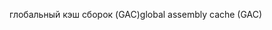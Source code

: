 <span data-ttu-id="bc4a8-101">глобальный кэш сборок (GAC)</span><span class="sxs-lookup"><span data-stu-id="bc4a8-101">global assembly cache (GAC)</span></span>